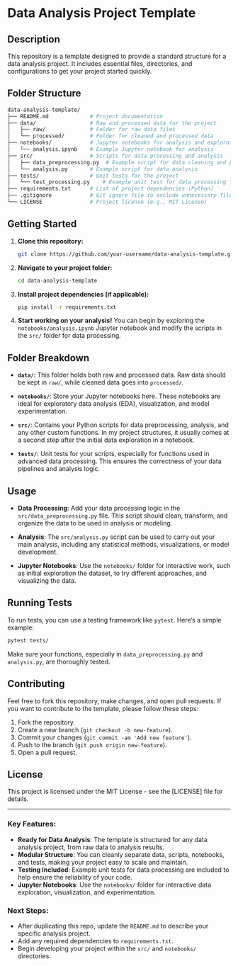 # Data Analysis Project Template

## Description
This repository is a template designed to provide a standard structure for a data analysis project. It includes essential files, directories, and configurations to get your project started quickly.

## Folder Structure
```bash
data-analysis-template/
├── README.md             # Project documentation
├── data/                 # Raw and processed data for the project
│   ├── raw/              # Folder for raw data files
│   └── processed/        # Folder for cleaned and processed data
├── notebooks/            # Jupyter notebooks for analysis and exploration
│   └── analysis.ipynb    # Example Jupyter notebook for analysis
├── src/                  # Scripts for data processing and analysis
│   ├── data_preprocessing.py  # Example script for data cleaning and preprocessing
│   └── analysis.py       # Example script for data analysis
├── tests/                # Unit tests for the project
│   └── test_processing.py    # Example unit test for data processing functions
├── requirements.txt      # List of project dependencies (Python)
├── .gitignore            # Git ignore file to exclude unnecessary files
└── LICENSE               # Project license (e.g., MIT License)
```
## Getting Started

1. **Clone this repository:**
   ```bash
   git clone https://github.com/your-username/data-analysis-template.git
   ```

2. **Navigate to your project folder:**
   ```bash
   cd data-analysis-template
   ```

3. **Install project dependencies (if applicable):**
   ```bash
   pip install -r requirements.txt
   ```

4. **Start working on your analysis!** You can begin by exploring the `notebooks/analysis.ipynb` Jupyter notebook and modify the scripts in the `src/` folder for data processing.

## Folder Breakdown

- **`data/`**: This folder holds both raw and processed data. Raw data should be kept in `raw/`, while cleaned data goes into `processed/`.
  
- **`notebooks/`**: Store your Jupyter notebooks here. These notebooks are ideal for exploratory data analysis (EDA), visualization, and model experimentation.
  
- **`src/`**: Contains your Python scripts for data preprocessing, analysis, and any other custom functions. In my project structures, it usually comes at a second step after the initial data exploration in a notebook.
  
- **`tests/`**: Unit tests for your scripts, especially for functions used in advanced data processing. This ensures the correctness of your data pipelines and analysis logic.

## Usage

- **Data Processing**: Add your data processing logic in the `src/data_preprocessing.py` file. This script should clean, transform, and organize the data to be used in analysis or modeling.
  
- **Analysis**: The `src/analysis.py` script can be used to carry out your main analysis, including any statistical methods, visualizations, or model development.
  
- **Jupyter Notebooks**: Use the `notebooks/` folder for interactive work, such as initial exploration the dataset, to try different approaches, and visualizing the data.

## Running Tests

To run tests, you can use a testing framework like `pytest`. Here’s a simple example:

```bash
pytest tests/
```
Make sure your functions, especially in `data_preprocessing.py` and `analysis.py`, are thoroughly tested.

## Contributing

Feel free to fork this repository, make changes, and open pull requests. If you want to contribute to the template, please follow these steps:

1. Fork the repository.
2. Create a new branch (`git checkout -b new-feature`).
3. Commit your changes (`git commit -am 'Add new feature'`).
4. Push to the branch (`git push origin new-feature`).
5. Open a pull request.

## License

This project is licensed under the MIT License - see the [LICENSE] file for details.

---

### Key Features:

- **Ready for Data Analysis**: The template is structured for any data analysis project, from raw data to analysis results.
- **Modular Structure**: You can cleanly separate data, scripts, notebooks, and tests, making your project easy to scale and maintain.
- **Testing Included**: Example unit tests for data processing are included to help ensure the reliability of your code.
- **Jupyter Notebooks**: Use the `notebooks/` folder for interactive data exploration, visualization, and experimentation.

### Next Steps:

- After duplicating this repo, update the `README.md` to describe your specific analysis project.
- Add any required dependencies to `requirements.txt`.
- Begin developing your project within the `src/` and `notebooks/` directories.

